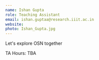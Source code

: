 ```yaml
---
name: Ishan Gupta
role: Teaching Assistant
email: ishan.guptaa@research.iiit.ac.in
website:
photo: Ishan_Gupta.jpg
---
```


Let's explore OSN together

TA Hours: TBA

